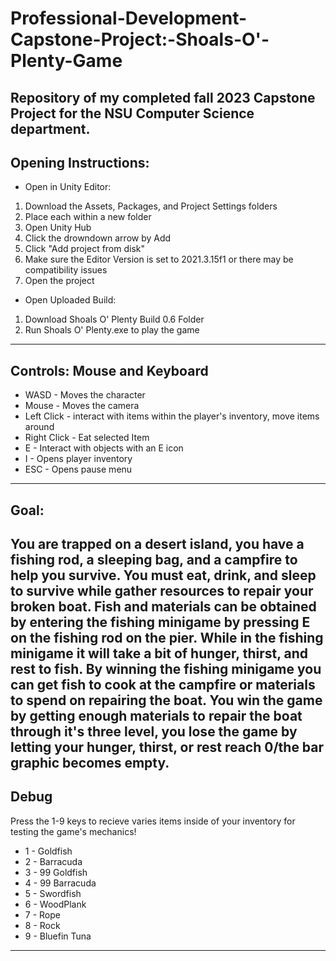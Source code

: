 # Professional-Development-Capstone-Project:-Shoals-O'-Plenty-Game

Repository of my completed fall 2023 Capstone Project for the NSU Computer Science department.
-------------------------------
Opening Instructions:
-------------------------------
* Open in Unity Editor:
1. Download the Assets, Packages, and Project Settings folders
2. Place each within a new folder
3. Open Unity Hub
4. Click the drowndown arrow by Add
5. Click "Add project from disk"
6. Make sure the Editor Version is set to 2021.3.15f1 or there may be compatibility issues
7. Open the project

* Open Uploaded Build:
1. Download Shoals O' Plenty Build 0.6 Folder
2. Run Shoals O' Plenty.exe to play the game
-------------------------------
Controls:
Mouse and Keyboard
-------------------------------
* WASD - Moves the character
* Mouse - Moves the camera
* Left Click - interact with items within the player's inventory, move items around
* Right Click - Eat selected Item
* E - Interact with objects with an E icon
* I - Opens player inventory
* ESC - Opens pause menu
-------------------------------

Goal:
-------------------------------
You are trapped on a desert island, you have a fishing rod, a sleeping bag, and a campfire to help you survive.
You must eat, drink, and sleep to survive while gather resources to repair your broken boat.
Fish and materials can be obtained by entering the fishing minigame by pressing E on the fishing rod on the pier.
While in the fishing minigame it will take a bit of hunger, thirst, and rest to fish.
By winning the fishing minigame you can get fish to cook at the campfire or materials to spend on repairing the boat.
You win the game by getting enough materials to repair the boat through it's three level, you lose the game by letting your
hunger, thirst, or rest reach 0/the bar graphic becomes empty.
-------------------------------

Debug
-------------------------------
Press the 1-9 keys to recieve varies items inside of your inventory for testing the game's mechanics!
* 1 - Goldfish
* 2 - Barracuda
* 3 - 99 Goldfish
* 4 - 99 Barracuda
* 5 - Swordfish
* 6 - WoodPlank
* 7 - Rope
* 8 - Rock
* 9 - Bluefin Tuna
-------------------------------
